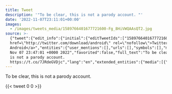 ```yaml
---
title: Tweet
description: '"To be clear, this is not a parody account. "'
date: '2022-11-07T23:11:01+00:00'
images:
  - /images/tweets_media/1589766401677721600-Fg_8HiVWQAAsQT2.jpg
source: >-
  {"tweet":{"edit_info":{"initial":{"editTweetIds":["1589766401677721600"],"editableUntil":"2022-11-08T00:17:01.000Z","editsRemaining":"5","isEditEligible":true}},"retweeted":false,"source":"<a
  href=\"http://twitter.com/download/android\" rel=\"nofollow\">Twitter for
  Android</a>","entities":{"user_mentions":[],"urls":[],"symbols":[],"media":[{"expanded_url":"https://twitter.com/toychicken/status/1589766401677721600/photo/1","indices":["43","66"],"url":"https://t.co/7JRdeGVDjc","media_url":"http://pbs.twimg.com/media/Fg_8HiVWQAAsQT2.jpg","id_str":"1589766399890702336","id":"1589766399890702336","media_url_https":"https://pbs.twimg.com/media/Fg_8HiVWQAAsQT2.jpg","sizes":{"large":{"w":"640","h":"640","resize":"fit"},"small":{"w":"640","h":"640","resize":"fit"},"thumb":{"w":"150","h":"150","resize":"crop"},"medium":{"w":"640","h":"640","resize":"fit"}},"type":"photo","display_url":"pic.twitter.com/7JRdeGVDjc"}],"hashtags":[]},"display_text_range":["0","66"],"favorite_count":"0","id_str":"1589766401677721600","truncated":false,"retweet_count":"0","id":"1589766401677721600","possibly_sensitive":false,"created_at":"Mon
  Nov 07 23:47:01 +0000 2022","favorited":false,"full_text":"To be clear, this
  is not a parody account.
  https://t.co/7JRdeGVDjc","lang":"en","extended_entities":{"media":[{"expanded_url":"https://twitter.com/toychicken/status/1589766401677721600/photo/1","indices":["43","66"],"url":"https://t.co/7JRdeGVDjc","media_url":"http://pbs.twimg.com/media/Fg_8HiVWQAAsQT2.jpg","id_str":"1589766399890702336","id":"1589766399890702336","media_url_https":"https://pbs.twimg.com/media/Fg_8HiVWQAAsQT2.jpg","sizes":{"large":{"w":"640","h":"640","resize":"fit"},"small":{"w":"640","h":"640","resize":"fit"},"thumb":{"w":"150","h":"150","resize":"crop"},"medium":{"w":"640","h":"640","resize":"fit"}},"type":"photo","display_url":"pic.twitter.com/7JRdeGVDjc"}]}}}
---
```

To be clear, this is not a parody account. 
    
{{< tweet 0 0 >}}
    

